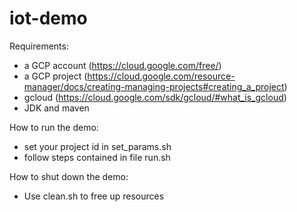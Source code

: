 # iot-demo

Requirements:
- a GCP account (https://cloud.google.com/free/)
- a GCP project (https://cloud.google.com/resource-manager/docs/creating-managing-projects#creating_a_project)
- gcloud (https://cloud.google.com/sdk/gcloud/#what_is_gcloud)
- JDK and maven

How to run the demo:
- set your project id in set_params.sh
- follow steps contained in file run.sh

How to shut down the demo:
- Use clean.sh to free up resources
